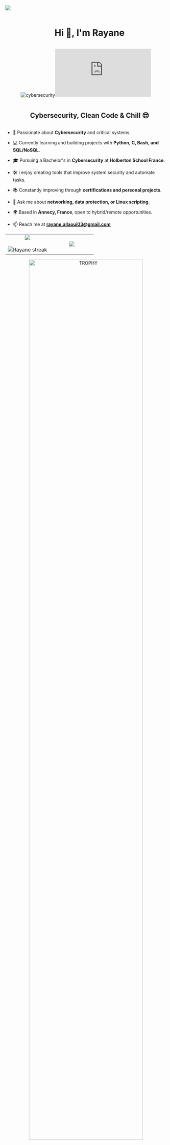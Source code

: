 <!--horizontal divider(gradiant)-->
<img src="https://user-images.githubusercontent.com/73097560/115834477-dbab4500-a447-11eb-908a-139a6edaec5c.gif">

<!--h1 without bottom border-->
<div id="user-content-toc">
  <ul align="center">
    <summary><h1 style="display: inline-block">Hi 👋, I'm Rayane</h1></summary>
  </ul>
</div>

<!--- cybersecurity -->
<div align="center">
  <img  src="https://img.shields.io/badge/Cybersecurity-Enthusiast-orange?style=for-the-badge&logo=hackthebox"
       alt="cybersecurity" /><iframe src="https://tryhackme.com/api/v2/badges/public-profile?userPublicId=5161311" style='border:none;'></iframe></a>
</div>

<!--h2 without bottom border-->
<div id="user-content-toc">
  <ul align="center">
    <summary><h2 style="display: inline-block">Cybersecurity, Clean Code & Chill 😎</h2></summary>
  </ul>
</div>

<!--Intro start-->
- 🔐 Passionate about **Cybersecurity** and critical systems.

- 💻 Currently learning and building projects with **Python, C, Bash, and SQL/NoSQL**.

- 🎓 Pursuing a Bachelor's in **Cybersecurity** at **Holberton School France**.

- 🛠️ I enjoy creating tools that improve system security and automate tasks.

- 📚 Constantly improving through **certifications and personal projects**.

- 💬 Ask me about **networking, data protection, or Linux scripting**.

- 🌍 Based in **Annecy, France**, open to hybrid/remote opportunities.

- 📫 Reach me at **rayane.allaoui03@gmail.com**  
<!--Intro end-->

<!--- stats & Trophy (start) -->
<p align="center">
<table align="center">
<tr border="none">
<td width="50%" align="center">
  
  <img  align="center"  src="https://github-readme-stats.vercel.app/api?username=RayaneAll&theme=dark&show_icons=true&count_private=true" />
  <br></br>
  <img  title="🔥 Get streak stats for your profile at git.io/streak-stats" alt="Rayane streak" src="https://github-readme-streak-stats.herokuapp.com/?user=RayaneAll&theme=dark&hide_border=false" /> 
</td>

<td width="50%" align="center">
  <img  align="center"  src="https://github-readme-stats.anuraghazra1.vercel.app/api/top-langs/?username=RayaneAll&theme=dark&hide_border=false&no-bg=true&no-frame=true&langs_count=10"/>
</td>
</tr>
</table>
</p>
<!--- stats (end) -->

<!--- trophy (start) -->
<div align="center">
  <a href="https://github.com/ryo-ma/github-profile-trophy">
      <img align="center" width=84% src="https://github-profile-trophy.vercel.app/?username=RayaneAll&theme=radical&row=1&column=7&margin-h=15&margin-w=5&no-bg=true" alt="TROPHY" />
  </a>
</div>
<!--- trophy (end) -->

<!--h2 without bottom border-->
<div id="user-content-toc">
  <ul align="center">
    <summary><h2 style="display: inline-block">Tech Stack ⚙️</h2></summary>
  </ul>
</div>

<!--tech stack icons-->
<p align="center">
  <a href="https://skillicons.dev">
    <img src="https://skillicons.dev/icons?i=py,c,bash,mysql,js,html,css,php,java,git,linux,react,docker,nginx&perline=7" />
  </a>
</p>

<!-- Connect with me -->
<div id="user-content-toc">
  <ul align="center">
    <summary><h2 style="display: inline-block">Connect With Me 🤝</h2></summary>
  </ul>
</div>

<p align="center">
<a href="https://www.linkedin.com/in/rayaneallaoui/" target="blank"><img align="center" src="https://user-images.githubusercontent.com/88904952/234979284-68c11d7f-1acc-4f0c-ac78-044e1037d7b0.png" alt="linkedin" height="50" width="50" /></a>
<a href="mailto:rayane.allaoui03@gmail.com" target="blank"><img align="center" src="https://upload.wikimedia.org/wikipedia/commons/4/4e/Gmail_Icon.png" alt="gmail" height="50" width="50" /></a>
</p>

<!--horizontal divider(gradiant)-->
<img src="https://user-images.githubusercontent.com/73097560/115834477-dbab4500-a447-11eb-908a-139a6edaec5c.gif">

---

Credit: Adapted by [Rayane Allaoui](https://www.linkedin.com/in/rayaneallaoui/)
